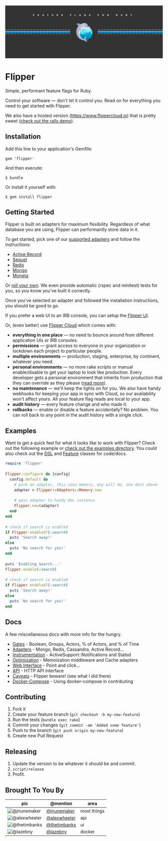 <p style="text-align:left;">
  <a href="https://www.flippercloud.io"><img src="lib/flipper/ui/public/images/banner.jpg" alt="Flipper Logo" /></a>
</p>

# Flipper

Simple, performant feature flags for Ruby.

Control your software &mdash; don't let it control you. Read on for everything you need to get started with Flipper.

We also have a hosted version (https://www.flippercloud.io) that is pretty sweet ([check out the rails demo](https://github.com/fewerandfaster/flipper-rails-demo)).

## Installation

Add this line to your application's Gemfile:

    gem 'flipper'

And then execute:

    $ bundle

Or install it yourself with:

    $ gem install flipper

## Getting Started

Flipper is built on adapters for maximum flexibility. Regardless of what database you are using, Flipper can performantly store data in it.

To get started, pick one of our [supported adapters](docs/Adapters.md#officially-supported) and follow the instructions:

* [Active Record](docs/active_record/README.md)
* [Sequel](docs/sequel/README.md)
* [Redis](docs/redis/README.md)
* [Mongo](docs/mongo/README.md)
* [Moneta](docs/moneta/README.md)

Or [roll your own](docs/Adapters.md#roll-your-own). We even provide automatic (rspec and minitest) tests for you, so you know you've built it correctly.

Once you've selected an adapter and followed the installation instructions, you should be good to go.

If you prefer a web UI to an IRB console, you can setup the [Flipper UI](docs/ui/README.md).

Or, (even better) use [Flipper Cloud](https://www.flippercloud.io) which comes with:

* **everything in one place** &mdash; no need to bounce around from different application UIs or IRB consoles.
* **permissions** &mdash; grant access to everyone in your organization or lockdown each project to particular people.
* **multiple environments** &mdash; production, staging, enterprise, by continent, whatever you need.
* **personal environments** &mdash; no more rake scripts or manual enable/disable to get your laptop to look like production. Every developer gets a personal environment that inherits from production that they can override as they please ([read more](https://www.johnnunemaker.com/flipper-cloud-environments/)).
* **no maintenance** &mdash; we'll keep the lights on for you. We also have handy webhooks for keeping your app in sync with Cloud, so our availability won't affect yours. All your feature flag reads are local to your app.
* **audit history** &mdash; every feature change and who made it.
* **rollbacks** &mdash; enable or disable a feature accidentally? No problem. You can roll back to any point in the audit history with a single click.
## Examples

Want to get a quick feel for what it looks like to work with Flipper? Check out the following example or [check out the examples directory](examples/). You could also check out the [DSL](lib/flipper/dsl.rb) and [Feature](lib/flipper/feature.rb) classes for code/docs.

```ruby
require 'flipper'

Flipper.configure do |config|
  config.default do
    # pick an adapter, this uses memory, any will do, see docs above
    adapter = Flipper::Adapters::Memory.new

    # pass adapter to handy DSL instance
    Flipper.new(adapter)
  end
end

# check if search is enabled
if Flipper.enabled?(:search)
  puts 'Search away!'
else
  puts 'No search for you!'
end

puts 'Enabling Search...'
Flipper.enable(:search)

# check if search is enabled
if Flipper.enabled?(:search)
  puts 'Search away!'
else
  puts 'No search for you!'
end
```

## Docs

A few miscellaneous docs with more info for the hungry.

* [Gates](docs/Gates.md) - Boolean, Groups, Actors, % of Actors, and % of Time
* [Adapters](docs/Adapters.md) - Mongo, Redis, Cassandra, Active Record...
* [Instrumentation](docs/Instrumentation.md) - ActiveSupport::Notifications and Statsd
* [Optimization](docs/Optimization.md) - Memoization middleware and Cache adapters
* [Web Interface](docs/ui/README.md) - Point and click...
* [API](docs/api/README.md) - HTTP API interface
* [Caveats](docs/Caveats.md) - Flipper beware! (see what I did there)
* [Docker-Compose](docs/DockerCompose.md) - Using docker-compose in contributing

## Contributing

1. Fork it
2. Create your feature branch (`git checkout -b my-new-feature`)
3. Run the tests (`bundle exec rake`)
4. Commit your changes (`git commit -am 'Added some feature'`)
5. Push to the branch (`git push origin my-new-feature`)
6. Create new Pull Request

## Releasing

1. Update the version to be whatever it should be and commit.
2. `script/release`
3. Profit.

## Brought To You By

| pic | @mention | area |
|---|---|---|
| ![@jnunemaker](https://avatars3.githubusercontent.com/u/235?s=64) | [@jnunemaker](https://github.com/jnunemaker) | most things |
| ![@alexwheeler](https://avatars3.githubusercontent.com/u/3260042?s=64) | [@alexwheeler](https://github.com/alexwheeler) | api |
| ![@thetimbanks](https://avatars1.githubusercontent.com/u/471801?s=64) | [@thetimbanks](https://github.com/thetimbanks) | ui |
| ![@lazebny](https://avatars1.githubusercontent.com/u/6276766?s=64) | [@lazebny](https://github.com/lazebny) | docker |
